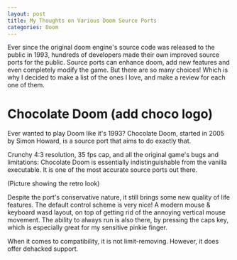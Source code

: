 ```yaml
---
layout: post
title: My Thoughts on Various Doom Source Ports
categories: Doom
---
```

Ever since the original doom engine's source code was released to the public in 1993, hundreds of developers made their own improved source ports for the public. Source ports can enhance doom, add new features and even completely modify the game. But there are so many choices! Which is why I decided to make a list of the ones I love, and make a review for each one of them.

# Chocolate Doom (add choco logo)
Ever wanted to play Doom like it's 1993? Chocolate Doom, started in 2005 by Simon Howard, is a source port that aims to do exactly that.

Crunchy 4:3 resolution, 35 fps cap, and all the original game's bugs and limitations: Chocolate Doom is essentially indistinguishable from the vanilla executable. It is one of the most accurate source ports out there.

(Picture showing the retro look)

Despite the port's conservative nature, it still brings some new quality of life features. The default control scheme is very nice! A modern mouse & keyboard wasd layout, on top of getting rid of the annoying vertical mouse movement. The ability to always run is also there, by pressing the caps key, which is especially great for my sensitive pinkie finger. 

When it comes to compatibility, it is not limit-removing. However, it does offer dehacked support. 
<!--stackedit_data:
eyJoaXN0b3J5IjpbNzcxOTI0OTgwXX0=
-->